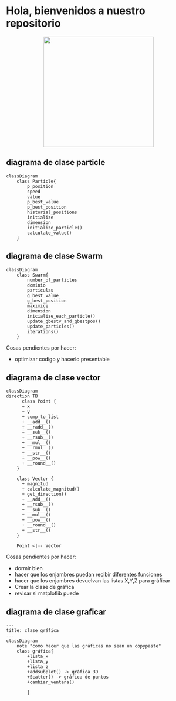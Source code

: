 # Hola, bienvenidos a nuestro repositorio

<div align='center'>
<figure> <img src="https://res.cloudinary.com/dm0p2ljin/image/upload/v1714416338/error-418_dtb3ak.png" alt="" width="300" height="auto"/></br>
<figcaption><b></b></figcaption></figure>
</div>

## diagrama de clase particle
```mermaid
classDiagram
    class Particle{
        p_position
        speed
        value
        p_best_value
        p_best_position
        historial_positions
        initialize
        dimension
        initialize_particle()
        calculate_value()
    }
```
## diagrama de clase Swarm
```mermaid
classDiagram
    class Swarm{
        number_of_particles
        dominio
        particulas
        g_best_value
        g_best_position
        maximice
        dimension
        inicialize_each_particle()
        update_gbestv_and_gbestpos()
        update_particles()
        iterations()
    }
```
Cosas pendientes por hacer:
* optimizar codigo y hacerlo presentable


## diagrama de clase vector

```mermaid
classDiagram
direction TB
      class Point {
      + x
      + y
      + comp_to_list
      + __add__()
      + __radd__()
      + __sub__()
      + __rsub__()
      + __mul__()
      + __rmul__()
      + __str__()
      + __pow__()
      + __round__()
    }

    class Vector {
      + magnitud
      + calculate_magnitud()
      + get_direction()
      + __add__()
      + __rsub__()
      + __sub__()
      + __mul__()
      + __pow__()
      + __round__()
      + __str__()
    }

    Point <|-- Vector
```


Cosas pendientes por hacer:
* dormir bien
* hacer que los enjambres puedan recibir diferentes funciones
* hacer que los enjambres devuelvan las listas X,Y,Z para gráficar
* Crear la clase de gráfica
* revisar si matplotlib puede 

## diagrama de clase graficar

```mermaid
---
title: clase gráfica
---
classDiagram
    note "como hacer que las gráficas no sean un copypaste"
    class gráfica{
        +lista_x
        +lista_y
        +lista_z
        +addsubplot() -> gráfica 3D
        +Scatter() -> gráfica de puntos
        +cambiar_ventana() 

        }
```
